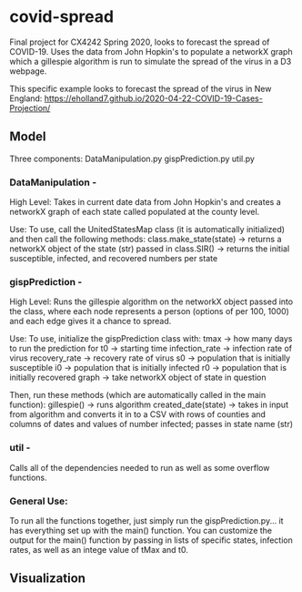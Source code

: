# covid-spread
Final project for CX4242 Spring 2020, looks to forecast the spread of COVID-19. Uses the data from John Hopkin's to populate a networkX graph which a gillespie algorithm is run to simulate the spread of the virus in a D3 webpage. 

This specific example looks to forecast the spread of the virus in New England: 
https://eholland7.github.io/2020-04-22-COVID-19-Cases-Projection/


## Model
Three components:
  DataManipulation.py
  gispPrediction.py
  util.py
  
 ### DataManipulation - 
 High Level:
 Takes in current date data from John Hopkin's and creates a networkX graph of each state called populated at the county level. 
 
 Use: 
 To use, call the UnitedStatesMap class (it is automatically initialized) and then call the following methods:
    class.make_state(state) -> returns a networkX object of the state (str) passed in
    class.SIR() -> returns the initial susceptible, infected, and recovered numbers per state
    
    
### gispPrediction - 
High Level:
Runs the gillespie algorithm on the networkX object passed into the class, where each node represents a person (options of per 100, 1000) and each edge gives it a chance to spread. 

Use:
To use, initialize the gispPrediction class with: 
   tmax -> how many days to run the prediction for
   t0 -> starting time
   infection_rate -> infection rate of virus
   recovery_rate -> recovery rate of virus
   s0 -> population that is initially susceptible
   i0 -> population that is initially infected
   r0 -> population that is initially recovered
   graph -> take networkX object of state in question

Then, run these methods (which are automatically called in the main function):
  gillespie() -> runs algorithm
  created_date(state) -> takes in input from algorithm and converts it in to a CSV with rows of counties and columns of dates and values of number infected; passes in state name (str)

### util - 
Calls all of the dependencies needed to run as well as some overflow functions. 


### General Use: 
To run all the functions together, just simply run the gispPrediction.py... it has everything set up with the main() function. You can customize the output for the main() function by passing in lists of specific states, infection rates, as well as an intege value of tMax and t0. 



## Visualization

  
